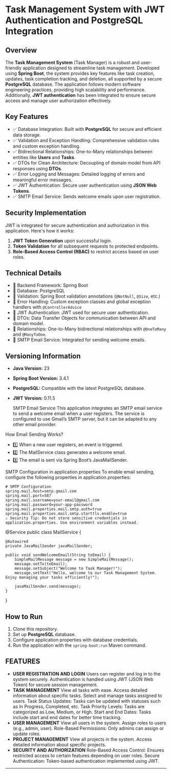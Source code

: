 # Task Management System with JWT Authentication and PostgreSQL Integration

## Overview
The **Task Management System** (Task Manager) is a robust and user-friendly application designed to streamline task management. Developed using **Spring Boot**, the system provides key features like task creation, updates, task completion tracking, and deletion, all supported by a secure **PostgreSQL** database. The application follows modern software engineering practices, providing high scalability and performance. Additionally, **JWT authentication** has been integrated to ensure secure access and manage user authorization effectively.

## Key Features
-  ✅ Database Integration: Built with **PostgreSQL** for secure and efficient data storage.
-  ✅ Validation and Exception Handling: Comprehensive validation rules and custom exception handling.
-  ✅ Bidirectional Relationships: One-to-Many relationships between entities like **Users** and **Tasks**.
-  ✅ DTOs for Clean Architecture: Decoupling of domain model from API responses using **DTOs**.
-  ✅ Error Logging and Messages: Detailed logging of errors and meaningful error messages.
-  ✅ JWT Authentication: Secure user authentication using **JSON Web Tokens**.
-  ✅ SMTP Email Service: Sends welcome emails upon user registration.

## Security Implementation
JWT is integrated for secure authentication and authorization in this application. Here's how it works:
1. **JWT Token Generation** upon successful login.
2. **Token Validation** for all subsequent requests to protected endpoints.
3. **Role-Based Access Control (RBAC)** to restrict access based on user roles.

## Technical Details
-  🔹 Backend Framework: Spring Boot
-  🔹 Database: PostgreSQL
-  🔹 Validation: Spring Boot validation annotations (`@NotNull`, `@Size`, etc.)
-  🔹 Error Handling: Custom exception classes and global exception handlers with `@ControllerAdvice`
-  🔹 JWT Authentication: JWT used for secure user authentication.
-  🔹 DTOs: Data Transfer Objects for communication between API and domain model.
-  🔹 Relationships: One-to-Many bidirectional relationships with `@OneToMany` and `@ManyToOne`.
-  🔹 SMTP Email Service: Integrated for sending welcome emails.

## Versioning Information
- **Java Version:** 23
- **Spring Boot Version:** 3.4.1
- **PostgreSQL:** Compatible with the latest PostgreSQL database.
- **JWT Version:** 0.11.5

  SMTP Email Service
This application integrates an SMTP email service to send a welcome email when a user registers. The service is configured to use Gmail’s SMTP server, but it can be adapted to any other email provider.

How Email Sending Works?
-  1️⃣ When a new user registers, an event is triggered.
-  2️⃣ The MailService class generates a welcome email.
-  3️⃣ The email is sent via Spring Boot’s JavaMailSender.

SMTP Configuration in application.properties
To enable email sending, configure the following properties in application.properties:

```properties
# SMTP Configuration
spring.mail.host=smtp.gmail.com 
spring.mail.port=587 
spring.mail.username=your-email@gmail.com 
spring.mail.password=your-app-password 
spring.mail.properties.mail.smtp.auth=true 
spring.mail.properties.mail.smtp.starttls.enable=true 
⚠️ Security Tip: Do not store sensitive credentials in application.properties. Use environment variables instead.
```
@Service
public class MailService {

    @Autowired
    private JavaMailSender javaMailSender;

    public void sendWelcomeEmail(String toEmail) {
        SimpleMailMessage message = new SimpleMailMessage();
        message.setTo(toEmail);
        message.setSubject("Welcome to Task Manager!");
        message.setText("Hello, welcome to our Task Management System. Enjoy managing your tasks efficiently!");

        javaMailSender.send(message);
    }
}


## How to Run
1. Clone this repository.
2. Set up **PostgreSQL** database.
3. Configure application properties with database credentials.
4. Run the application with the `spring-boot:run` Maven command.

## FEATURES
 - **USER REGISTRATION AND LOGIN**
     Users can register and log in to the system securely.
     Authentication is handled using JWT (JSON Web Token) for secure session management.
 - **TASK MANAGEMENT**
  View all tasks with ease.
    Access detailed information about specific tasks.
    Select and manage tasks assigned to users.
    Task Status Updates: Tasks can be updated with statuses such as In Progress, Completed, etc.
    Task Priority Levels: Tasks are categorized as Low, Medium, or High.
    Start and End Dates: Tasks include start and end dates for better time tracking.
 - **USER MANAGEMENT**
    View all users in the system.
    Assign roles to users (e.g., admin, user).
    Role-Based Permissions: Only admins can assign or update roles.
 - **PROJECT MANAGEMENT**
    View all projects in the system.
    Access detailed information about specific projects.
 - **SECURITY AND AUTHORIZATION**
    Role-Based Access Control: Ensures restricted access to certain features depending on user roles.
    Secure Authentication: Token-based authentication implemented using JWT.

---

